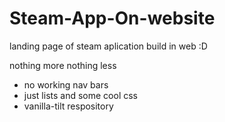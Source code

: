 # Steam-App-On-website
landing page of steam aplication build in web :D

nothing more nothing less 

- no working nav bars
- just lists and some cool css
- vanilla-tilt respository
